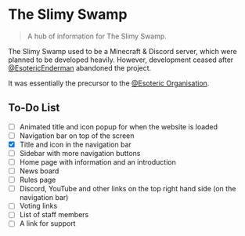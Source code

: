 # The Slimy Swamp

> A hub of information for The Slimy Swamp.

The Slimy Swamp used to be a Minecraft & Discord server, which were planned to be developed heavily. However, development ceased after [@EsotericEnderman](https://github.com/EsotericEnderman) abandoned the project.

It was essentially the precursor to the [@Esoteric Organisation](https://github.com/EsotericOrganisation).

## To-Do List

- [ ] Animated title and icon popup for when the website is loaded
- [ ] Navigation bar on top of the screen
- [X] Title and icon in the navigation bar
- [ ] Sidebar with more navigation buttons
- [ ] Home page with information and an introduction
- [ ] News board
- [ ] Rules page
- [ ] Discord, YouTube and other links on the top right hand side (on the navigation bar)
- [ ] Voting links
- [ ] List of staff members
- [ ] A link for support
